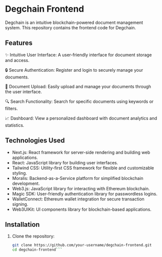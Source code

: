 # Degchain Frontend

Degchain is an intuitive blockchain-powered document management system. This repository contains the frontend code for Degchain.

## Features

✨ Intuitive User Interface: A user-friendly interface for document storage and access.

🔒 Secure Authentication: Register and login to securely manage your documents.

📂 Document Upload: Easily upload and manage your documents through the user interface.

🔍 Search Functionality: Search for specific documents using keywords or filters.

📈 Dashboard: View a personalized dashboard with document analytics and statistics.

## Technologies Used

- Next.js: React framework for server-side rendering and building web applications.
- React: JavaScript library for building user interfaces.
- Tailwind CSS: Utility-first CSS framework for flexible and customizable styling.
- Moralis: Backend-as-a-Service platform for simplified blockchain development.
- Web3.js: JavaScript library for interacting with Ethereum blockchain.
- Magic SDK: User-friendly authentication library for passwordless logins.
- WalletConnect: Ethereum wallet integration for secure transaction signing.
- Web3UIKit: UI components library for blockchain-based applications.

## Installation

1. Clone the repository:
   ```bash
   git clone https://github.com/your-username/degchain-frontend.git
   cd degchain-frontend```
